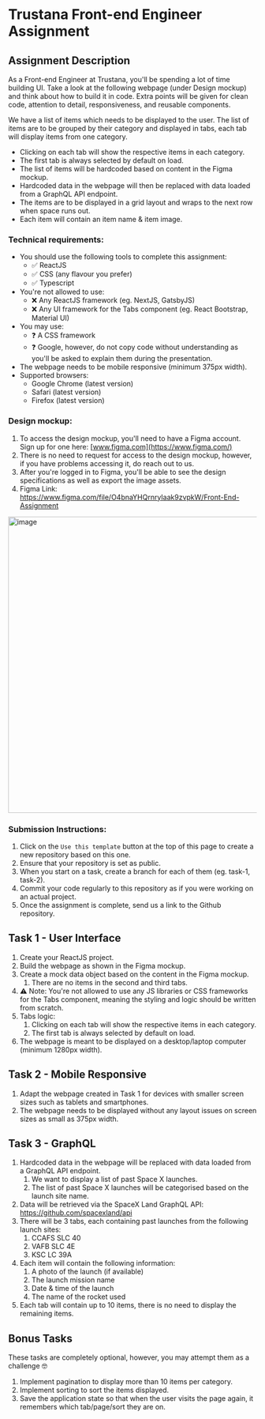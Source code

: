 # Trustana Front-end Engineer Assignment

## Assignment Description

As a Front-end Engineer at Trustana, you'll be spending a lot of time building UI. Take a look at the following webpage (under Design mockup) and think about how to build it in code. Extra points will be given for clean code, attention to detail, responsiveness, and reusable components.

We have a list of items which needs to be displayed to the user. The list of items are to be grouped by their category and displayed in tabs, each tab will display items from one category.

- Clicking on each tab will show the respective items in each category.
- The first tab is always selected by default on load.
- The list of items will be hardcoded based on content in the Figma mockup.
- Hardcoded data in the webpage will then be replaced with data loaded from a GraphQL API endpoint.
- The items are to be displayed in a grid layout and wraps to the next row when space runs out.
- Each item will contain an item name & item image.

### Technical requirements:

- You should use the following tools to complete this assignment:
  - ✅ ReactJS
  - ✅ CSS (any flavour you prefer)
  - ✅ Typescript
- You're not allowed to use:
  - ❌ Any ReactJS framework (eg. NextJS, GatsbyJS)
  - ❌ Any UI framework for the Tabs component (eg. React Bootstrap, Material UI)
- You may use:
  - ❓ A CSS framework
  - ❓ Google, however, do not copy code without understanding as you'll be asked to explain them during the presentation.
- The webpage needs to be mobile responsive (minimum 375px width).
- Supported browsers:
  - Google Chrome (latest version)
  - Safari (latest version)
  - Firefox (latest version)

### Design mockup:

1.  To access the design mockup, you'll need to have a Figma account. Sign up for one here: [www.figma.com](https://www.figma.com/)
2.  There is no need to request for access to the design mockup, however, if you have problems accessing it, do reach out to us.
3.  After you're logged in to Figma, you'll be able to see the design specifications as well as export the image assets.
4.  Figma Link: <https://www.figma.com/file/O4bnaYHQrnryIaak9zvpkW/Front-End-Assignment>

<img width="600" alt="image" src="https://user-images.githubusercontent.com/7578460/147054394-77fbddf7-548b-403c-8446-47bcde3b0533.png">

### Submission Instructions:

1.  Click on the `Use this template` button at the top of this page to create a new repository based on this one.
2.  Ensure that your repository is set as public.
3.  When you start on a task, create a branch for each of them (eg. task-1, task-2).
4.  Commit your code regularly to this repository as if you were working on an actual project.
5.  Once the assignment is complete, send us a link to the Github repository.

## Task 1 - User Interface

1.  Create your ReactJS project.
2.  Build the webpage as shown in the Figma mockup.
3.  Create a mock data object based on the content in the Figma mockup.
    1. There are no items in the second and third tabs.
4.  ⚠️ Note: You're not allowed to use any JS libraries or CSS frameworks for the Tabs component, meaning the styling and logic should be written from scratch.
5.  Tabs logic:
    1.  Clicking on each tab will show the respective items in each category.
    2.  The first tab is always selected by default on load.
6.  The webpage is meant to be displayed on a desktop/laptop computer (minimum 1280px width).

## Task 2 - Mobile Responsive

1.  Adapt the webpage created in Task 1 for devices with smaller screen sizes such as tablets and smartphones.
2.  The webpage needs to be displayed without any layout issues on screen sizes as small as 375px width.

## Task 3 - GraphQL

1.  Hardcoded data in the webpage will be replaced with data loaded from a GraphQL API endpoint.
    1.  We want to display a list of past Space X launches.
    2.  The list of past Space X launches will be categorised based on the launch site name.
2.  Data will be retrieved via the SpaceX Land GraphQL API: <https://github.com/spacexland/api>
3.  There will be 3 tabs, each containing past launches from the following launch sites:
    1.  CCAFS SLC 40
    2.  VAFB SLC 4E
    3.  KSC LC 39A
4.  Each item will contain the following information:
    1.  A photo of the launch (if available)
    2.  The launch mission name
    3.  Date & time of the launch
    4.  The name of the rocket used
5.  Each tab will contain up to 10 items, there is no need to display the remaining items.

## Bonus Tasks

These tasks are completely optional, however, you may attempt them as a challenge 🤓

1.  Implement pagination to display more than 10 items per category.
2.  Implement sorting to sort the items displayed.
3.  Save the application state so that when the user visits the page again, it remembers which tab/page/sort they are on.
